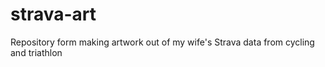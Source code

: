 # strava-art
Repository form making artwork out of my wife's Strava data from cycling and triathlon 
